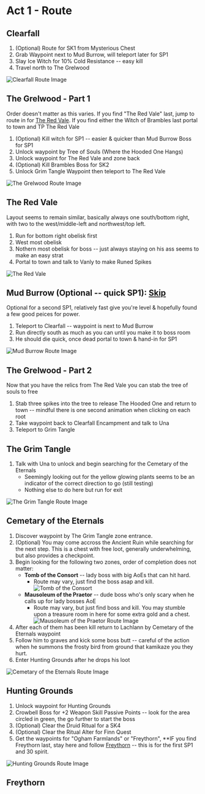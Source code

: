# Act 1 - Route

## Clearfall
1. (Optional) Route for SK1 from Mysterious Chest 
2. Grab Waypoint next to Mud Burrow, will teleport later for SP1
3. Slay Ice Witch for 10% Cold Resistance -- easy kill
4. Travel north to The Grelwood

![Clearfall Route Image](./ZoneImages/Clearfall.png)

## The Grelwood - Part 1
Order doesn't matter as this varies. If you find "The Red Vale" last, jump to route in for [The Red Vale](#the-red-vale). If you find either the Witch of Brambles last portal to town and TP The Red Vale
1. (Optional) Kill witch for SP1 -- easier & quicker than Mud Burrow Boss for SP1
2. Unlock waypoint by Tree of Souls (Where the Hooded One Hangs)
3. Unlock waypoint for The Red Vale and zone back
4. (Optional) Kill Brambles Boss for SK2
5. Unlock Grim Tangle Waypoint then teleport to The Red Vale

![The Grelwood Route Image](./ZoneImages/The-Grelwood.png)

## The Red Vale
Layout seems to remain similar, basically always one south/bottom right, with two to the west/middle-left and northwest/top left.
1. Run for bottom right obelisk first
2. West most obelisk
3. Nothern most obelisk for boss -- just always staying on his ass seems to make an easy strat
4. Portal to town and talk to Vanly to make Runed Spikes

![The Red Vale](./ZoneImages/The-Red-Vale.png)

## Mud Burrow (Optional -- quick SP1): [Skip](#the-grelwood---part-2)
Optional for a second SP1, relatively fast give you're level & hopefully found a few good peices for power.

1. Teleport to Clearfall -- waypoint is next to Mud Burrow
2. Run directly south as much as you can until you make it to boss room
3. He should die quick, once dead portal to town & hand-in for SP1

![Mud Burrow Route Image](./ZoneImages/Mud-Burrow.png)

## The Grelwood - Part 2
Now that you have the relics from The Red Vale you can stab the tree of souls to free
1. Stab three spikes into the tree to release The Hooded One and return to town -- mindful there is one second animation when clicking on each root
2. Take waypoint back to Clearfall Encampment and talk to Una
3. Teleport to Grim Tangle

## The Grim Tangle
1. Talk with Una to unlock and begin searching for the Cemetary of the Eternals
    - Seemingly looking out for the yellow glowing plants seems to be an indicator of the correct direction to go (still testing)
    - Nothing else to do here but run for exit

![The Grim Tangle Route Image](./ZoneImages/The-Grim-Tangle.png)

## Cemetary of the Eternals
1. Discover waypoint by The Grim Tangle zone entrance.
2. (Optional) You may come accross the Ancient Ruin while searching for the next step. This is a chest with free loot, generally underwhelming, but also provides a checkpoint.
3. Begin looking for the following two zones, order of completion does not matter:
    - **Tomb of the Consort** -- lady boss with big AoEs that can hit hard.
        - Route may vary, just find the boss asap and kill. ![Tomb of the Consort](./ZoneImages/Tomb-of-the-Consort.png)
    - **Mausoleum of the Praetor** -- dude boss who's only scary when he calls up for lady bosses AoE
        - Route may vary, but just find boss and kill. You may stumble upon a treasure room in here for some extra gold and a chest. ![Mausoleum of the Praetor Route Image](./ZoneImages/Mausoleum-of-the-Praetor.png)
4. After each of them has been kill return to Lachlann by Cemetary of the Eternals waypoint
5. Follow him to graves and kick some boss butt -- careful of the action when he summons the frosty bird from ground that kamikaze you they hurt.
6. Enter Hunting Grounds after he drops his loot

![Cemetary of the Eternals Route Image](./ZoneImages/Cemetary-of-the-Eternals.png)

## Hunting Grounds
1. Unlock waypoint for Hunting Grounds
2. Crowbell Boss for +2 Weapon Skill Passive Points -- look for the area circled in green, the go further to start the boss
3. (Optional) Clear the Druid Ritual for a SK4
4. (Optional) Clear the Ritual Alter for Finn Quest
5. Get the waypoints for "Ogham Farmlands" or "Freythorn", **IF you find Freythorn last, stay here and follow [Freythorn](#freythorn) -- this is for the first SP1 and 30 spirit.

![Hunting Grounds Route Image](./ZoneImages/Hunting-Grounds.png)

## Freythorn